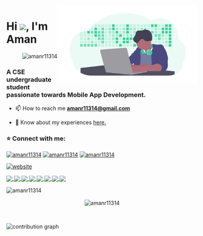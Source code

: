 <img align="right" alt="GIF"  width="370px" src="https://github.com/amanr11314/amanr11314/blob/main/developer.png" />
<h1 align="left">Hi <img src="https://media.giphy.com/media/hvRJCLFzcasrR4ia7z/giphy.gif" width="35px">, I'm Aman</h1>
<p align="right"> <img src="https://komarev.com/ghpvc/?username=amanr11314&label=Profile%20views&color=0e75b6&style=flat" alt="amanr11314" /> </p>

<h3 align="left">A CSE undergraduate student passionate towards Mobile App Development.</h3>

- 📫 How to reach me **amanr11314@gmail.com**

- 📄 Know about my experiences [here.](https://resume.io/r/u5mxFQ7Pu)

<h3 align="left">⭐ Connect with me:</h3>
<p align="left">
<a href="https://linkedin.com/in/amanr11314" target="blank"><img align="center" src="https://cdn.jsdelivr.net/npm/simple-icons@3.0.1/icons/linkedin.svg" alt="amanr11314" height="30" width="40" /></a>
<a href="https://www.hackerrank.com/amanr11314" target="blank"><img align="center" src="https://cdn.jsdelivr.net/npm/simple-icons@3.0.1/icons/hackerrank.svg" alt="amanr11314" height="30" width="40" /></a>
<a href="https://www.codechef.com/users/amanr11314" target="blank"><img align="center" src="https://cdn.jsdelivr.net/npm/simple-icons@3.0.1/icons/codechef.svg" alt="amanr11314" height="30" width="40" /></a>
</p>

[![website](https://img.shields.io/badge/PortfolioWebsite-2648ff?style=flat-square&logo=google-chrome)](https://aman-raj.netlify.app/)

<a href="https://github.com/Chandigarh-University-students/Music-Player">
 <img align="center" src="https://github-readme-stats.vercel.app/api/pin/?username=Chandigarh-University-students&repo=Music-Player&theme=midnight-purple" />
</a>

<a href="https://github.com/amanr11314/FoodRunner">
 <img align="center" src="https://github-readme-stats.vercel.app/api/pin/?username=amanr11314&repo=FoodRunner&theme=midnight-purple" />
</a>

<a href="https://github.com/amanr11314/Flash">
 <img align="center" src="https://github-readme-stats.vercel.app/api/pin/?username=amanr11314&repo=Flash&theme=midnight-purple" />
</a>

<a href="https://github.com/amanr11314/flutter_web_portfolio">
 <img align="center" src="https://github-readme-stats.vercel.app/api/pin/?username=amanr11314&repo=flutter_web_portfolio&theme=midnight-purple" />
</a>

<a href="https://github.com/amanr11314/fastify-crash-course">
 <img align="center" src="https://github-readme-stats.vercel.app/api/pin/?username=amanr11314&repo=fastify-crash-course&theme=midnight-purple" />
</a>

<a href="https://github.com/amanr11314/Xpers">
 <img align="center" src="https://github-readme-stats.vercel.app/api/pin/?username=amanr11314&repo=Xpers&theme=midnight-purple" />
</a>

<a href="https://github.com/amanr11314/Python-Automation-Projects">
 <img align="center" src="https://github-readme-stats.vercel.app/api/pin/?username=amanr11314&repo=Python-Automation-Projects&theme=midnight-purple" />
</a>

<a href="https://github.com/amanr11314/CalorieTracker">
 <img align="center" src="https://github-readme-stats.vercel.app/api/pin/?username=amanr11314&repo=CalorieTracker&theme=midnight-purple" />
</a>

<!-- <a href="https://github.com/amanr11314/PLACEMENT-PREPARATION"> -->
<!--  <img align="center" src="https://github-readme-stats.vercel.app/api/pin/?username=amanr11314&repo=PLACEMENT-PREPARATION&theme=midnight-purple" /> -->
<!-- </a> -->



<br>
<div align="center">
<p><img align="left" src="https://github-readme-stats.vercel.app/api/top-langs?username=amanr11314&theme=midnight-purple&show_icons=true&locale=en" alt="amanr11314" /></p>
<br>
<!--<p>&nbsp;<img align="center" src="https://github-readme-stats.vercel.app/api?username=amanr11314&theme=midnight-purple&show_icons=true&locale=en" alt="amanr11314" /></p> -->
<p><img align="center" src="https://github-readme-streak-stats.herokuapp.com/?user=amanr11314&theme=midnight-purple" alt="amanr11314" /></p>
<br>
</div>
<p><img src="https://activity-graph.herokuapp.com/graph?username=amanr11314&theme=react-dark&hide_border=false" alt="contribution graph" /></p>
